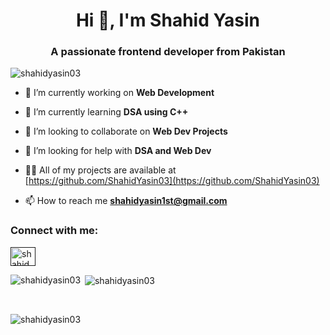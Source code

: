 <h1 align="center">Hi 👋, I'm Shahid Yasin</h1>
<h3 align="center">A passionate frontend developer from Pakistan</h3>

<p align="left"> <img src="https://komarev.com/ghpvc/?username=shahidyasin03&label=Profile%20views&color=0e75b6&style=flat" alt="shahidyasin03" /> </p>

- 🔭 I’m currently working on **Web Development**

- 🌱 I’m currently learning **DSA using C++**

- 👯 I’m looking to collaborate on **Web Dev Projects**

- 🤝 I’m looking for help with **DSA and Web Dev**

- 👨‍💻 All of my projects are available at [https://github.com/ShahidYasin03](https://github.com/ShahidYasin03)

- 📫 How to reach me **shahidyasin1st@gmail.com**

<h3 align="left">Connect with me:</h3>
<p align="left">
<a href=""mailto:shahidyasin1st@gmail.com" target="blank"><img align="center" src="https://upload.wikimedia.org/wikipedia/commons/thumb/7/7e/Gmail_icon_%282020%29.svg/120px-Gmail_icon_%282020%29.svg.png?20221017173631" alt="shahid_yasin" height="30" width="40" /></a>
</p>
<p><img align="left" src="https://github-readme-stats.vercel.app/api/top-langs?username=shahidyasin03&show_icons=true&locale=en&layout=compact" alt="shahidyasin03" /></p>
<p>&nbsp;<img align="center" src="https://github-readme-stats.vercel.app/api?username=shahidyasin03&show_icons=true&locale=en" alt="shahidyasin03" /></p>
<br>
<p><img align="center" src="https://github-readme-streak-stats.herokuapp.com/?user=shahidyasin03&" alt="shahidyasin03" /></p>
